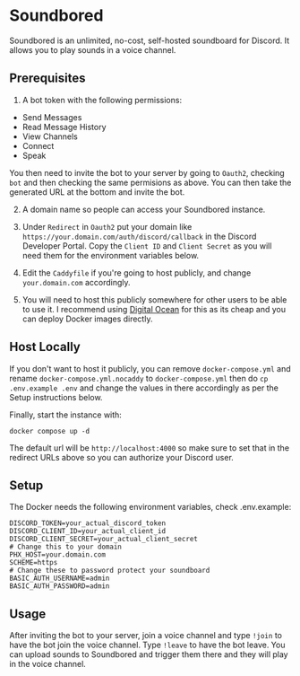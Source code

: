 # Soundbored

Soundbored is an unlimited, no-cost, self-hosted soundboard for Discord. It allows you to play sounds in a voice channel.

## Prerequisites

1. A bot token with the following permissions:

- Send Messages
- Read Message History
- View Channels
- Connect
- Speak

You then need to invite the bot to your server by going to `Oauth2`, checking `bot` and then checking the same permisions as above. You can then take the generated URL at the bottom and invite the bot.

2. A domain name so people can access your Soundbored instance.

3. Under `Redirect` in `Oauth2` put your domain like `https://your.domain.com/auth/discord/callback` in the Discord Developer Portal. Copy the `Client ID` and `Client Secret` as you will need them for the environment variables below.

4. Edit the `Caddyfile` if you're going to host publicly, and change `your.domain.com` accordingly.

5. You will need to host this publicly somewhere for other users to be able to use it. I recommend using [Digital Ocean](https://www.digitalocean.com/) for this as its cheap and you can deploy Docker images directly.

## Host Locally
If you don't want to host it publicly, you can remove `docker-compose.yml` and rename `docker-compose.yml.nocaddy` to `docker-compose.yml` then do `cp .env.example .env` and change the values in there accordingly as per the Setup instructions below.

Finally, start the instance with:

`docker compose up -d`

The default url will be `http://localhost:4000` so make sure to set that in the redirect URLs above so you can authorize your Discord user.

## Setup
The Docker needs the following environment variables, check .env.example:

```
DISCORD_TOKEN=your_actual_discord_token
DISCORD_CLIENT_ID=your_actual_client_id
DISCORD_CLIENT_SECRET=your_actual_client_secret
# Change this to your domain
PHX_HOST=your.domain.com
SCHEME=https
# Change these to password protect your soundboard
BASIC_AUTH_USERNAME=admin
BASIC_AUTH_PASSWORD=admin
```

## Usage

After inviting the bot to your server, join a voice channel and type `!join` to have the bot join the voice channel. Type `!leave` to have the bot leave. You can upload sounds to Soundbored and trigger them there and they will play in the voice channel.




